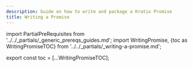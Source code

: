 ```yaml
---
description: Guide on how to write and package a Kratix Promise
title: Writing a Promise
---
```

import PartialPreRequisites from '../../_partials/_generic_prereqs_guides.md';
import WritingPromise, {toc as WritingPromiseTOC} from '../../_partials/_writing-a-promise.md';

<PartialPreRequisites/>

<WritingPromise />

<!--
    Workaround for ToC of imported content
    See https://github.com/facebook/docusaurus/issues/3915#issuecomment-896193142
-->
export const toc = [...WritingPromiseTOC];
